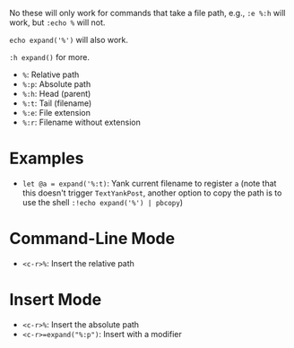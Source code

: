No these will only work for commands that take a file path, e.g., `:e %:h` will work, but `:echo %` will not.

`echo expand('%')` will also work. 

`:h expand()` for more.

- `%`: Relative path
- `%:p`: Absolute path
- `%:h`: Head (parent)
- `%:t`: Tail (filename)
- `%:e`: File extension
- `%:r`: Filename without extension

# Examples

- `let @a = expand('%:t)`: Yank current filename to register `a` (note that this doesn't trigger `TextYankPost`, another option to copy the path is to use the shell `:!echo expand('%') | pbcopy`)

# Command-Line Mode

- `<c-r>%`: Insert the relative path

# Insert Mode

- `<c-r>%`: Insert the absolute path
- `<c-r>=expand("%:p")`: Insert with a modifier

